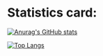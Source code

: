 # Statistics card:

<!--
**RomanVinichenko/RomanVinichenko** is a ✨ _special_ ✨ repository because its `README.md` (this file) appears on your GitHub profile.

Here are some ideas to get you started:

- 🔭 I’m currently working on ...
- 🌱 I’m currently learning ...
- 👯 I’m looking to collaborate on ...
- 🤔 I’m looking for help with ...
- 💬 Ask me about ...
- 📫 How to reach me: ...
- 😄 Pronouns: ...
- ⚡ Fun fact: ...
-->

[![Anurag's GitHub stats](https://github-readme-stats.vercel.app/api?username=romanvinichenko)](https://github.com/anuraghazra/github-readme-stats)

[![Top Langs](https://github-readme-stats.vercel.app/api/top-langs/?username=romanvinichenko&layout=compact)](https://github.com/anuraghazra/github-readme-stats)

